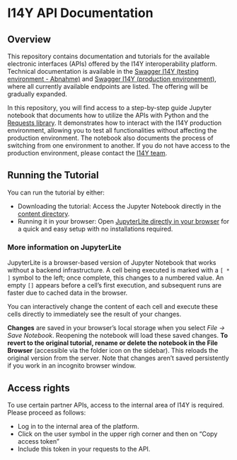 # I14Y API Documentation
## Overview
This repository contains documentation and tutorials for the available electronic interfaces (APIs) offered by the I14Y interoperability platform. Technical documentation is available in the [Swagger I14Y (testing environment - Abnahme)](https://iop-partner-a.app.cfap02.atlantica.admin.ch/api/index.html) and [Swagger I14Y (production environement)](https://iop-partner.app.cfap02.atlantica.admin.ch/api/index.html), where all currently available endpoints are listed. The offering will be gradually expanded.

In this repository, you will find access to a step-by-step guide Jupyter notebook that documents how to utilize the APIs with Python and the [Requests library](https://requests.readthedocs.io/en/latest/user/quickstart/). It demonstrates how to interact with the I14Y production environment, allowing you to test all functionalities without affecting the production environment. The notebook also documents the process of switching from one environment to another. If you do not have access to the production environment, please contact the [I14Y team](mailto:i14y@bfs.admin.ch).

## Running the Tutorial
You can run the tutorial by either:

- Downloading the tutorial: Access the Jupyter Notebook directly in the [content directory](https://github.com/I14Y-ch/tutorials/tree/main/content).
- Running it in your browser: Open [JupyterLite directly in your browser](https://i14y-ch.github.io/tutorials/lab/index.html?path=Local+Data+Steward+user_API%27s+documentation_ABN.ipynb) for a quick and easy setup with no installations required.
  
### More information on JupyterLite
JupyterLite is a browser-based version of Jupyter Notebook that works without a backend infrastructure. A cell being executed is marked with a `[ * ]` symbol to the left; once complete, this changes to a numbered value. An empty `[]` appears before a cell’s first execution, and subsequent runs are faster due to cached data in the browser.

You can interactively change the content of each cell and execute these cells directly to immediately see the result of your changes. 

**Changes** are saved in your browser’s local storage when you select *File -> Save Notebook*. Reopening the notebook will load these saved changes. **To revert to the original tutorial, rename or delete the notebook in the File Browser** (accessible via the folder icon on the sidebar). This reloads the original version from the server. Note that changes aren’t saved persistently if you work in an incognito browser window.

## Access rights 
To use certain partner APIs, access to the internal area of I14Y is required. Please proceed as follows: 

- Log in to the internal area of the platform.
- Click on the user symbol in the upper righ corner and then on “Copy access token”
- Include this token in your requests to the API. 
